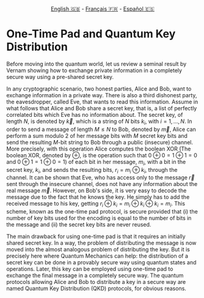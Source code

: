 <p style="text-align: center;">
    <a id="linken" href="../../../../en/content/index.html">English &#x1F1EC;&#x1F1E7;</a> - 
    <a id="linkfr" href="../../../../fr/content/index.html">Français &#x1F1EB;&#x1F1F7;</a> - 
    <a id="linkes" href="../../../../es/content/index.html">Español &#x1F1EA;&#x1F1F8;</a>
</p>
<script>
    currentPage = window.location.href;
    beforeLang = currentPage.slice(0, currentPage.indexOf("content") - 3);
    afterLang = currentPage.slice(currentPage.indexOf("content"));
    document.getElementById("linken").href = beforeLang + "en/" + afterLang;
    document.getElementById("linkfr").href = beforeLang + "fr/" + afterLang;
    document.getElementById("linkes").href = beforeLang + "es/" + afterLang;
</script>


# One-Time Pad and Quantum Key Distribution

Before moving into the quantum world, let us review a seminal
result by Vernam showing how to exchange private information in a
completely secure way using a pre-shared secret key.

In any cryptographic scenario, two honest parties, Alice and Bob,
want to exchange information in a private way. There is also a
third dishonest party, the eavesdropper, called Eve, that
wants to read this information. Assume in what follows that Alice
and Bob share a secret key, that is, a list of perfectly
correlated bits which Eve has no information about. The secret
key, of length $N$, is denoted by $\vec k$, which is a string of
$N$ bits $k_i$, with $i=1,\ldots,N$. In order to send a message of
length $M\leq N$ to Bob, denoted by $\vec m$, Alice can perform
a sum modulo 2 of her message bits with $M$ secret key bits and
send the resulting $M$-bit string to Bob through a public (insecure) channel. More
precisely, with this operation Alice computes the boolean
XOR (The boolean XOR, denoted by $\oplus$, is the
operation such that $0\oplus 0=1\oplus 1=0$ and $0\oplus 1=1\oplus
0=1$) of each bit in her message, $m_i$, with a bit in the secret
key, $k_i$, and sends the resulting bits, $r_i=m_i\oplus k_i$,
through the channel. It can be shown that Eve, who has access only to
the message $\vec r$ sent through the insecure channel, does not
have any information about the real message $\vec m$. However, on
Bob's side, it is very easy to decode the message due to the fact
that he knows the key. He simply has to add the received message
to his key, getting $r_i\oplus k_i=m_i\oplus k_i\oplus k_i=m_i$.
This scheme, known as the one-time pad
protocol, is secure provided that (i) the number of key bits used
for the encoding is equal to the number of bits in the message and
(ii) the secret key bits are never reused.

The main drawback for using one-time pad is that it requires an
initially shared secret key. In a way, the problem of distributing
the message is now moved into the almost analogous problem of
distributing the key. But it is precisely here where Quantum
Mechanics can help: the distribution of a secret key can be done
in a provably secure way using quantum states and operations.
Later, this key can be employed using one-time pad to exchange the
final message in a completely secure way. The quantum protocols
allowing Alice and Bob to distribute a key in a secure way are named Quantum Key
Distribution (QKD) protocols, for obvious reasons.



